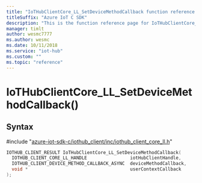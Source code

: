 ```yaml
---                             
title: "IoTHubClientCore_LL_SetDeviceMethodCallback function reference | Microsoft Docs" 
titleSuffix: "Azure IoT C SDK"            
description: "This is the function reference page for IoTHubClientCore_LL_SetDeviceMethodCallback() in the Azure IoT C SDK. This SDK is used with the Azure IoT Hub and Azure IoT Hub Device Provisioning Service"            
manager: timlt                 
author: wesmc7777              
ms.author: wesmc               
ms.date: 10/11/2018                    
ms.service: "iot-hub"             
ms.custom: ""                
ms.topic: "reference"        
---                            
```


# IoTHubClientCore_LL_SetDeviceMethodCallback()

## Syntax

\#include "[azure-iot-sdk-c/iothub_client/inc/iothub_client_core_ll.h](../iothub-client-core-ll-h.md)"  
```C
IOTHUB_CLIENT_RESULT IoTHubClientCore_LL_SetDeviceMethodCallback(
  IOTHUB_CLIENT_CORE_LL_HANDLE                iotHubClientHandle,
  IOTHUB_CLIENT_DEVICE_METHOD_CALLBACK_ASYNC  deviceMethodCallback,
  void *                                      userContextCallback
);
```

